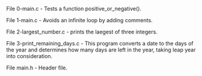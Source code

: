 File 0-main.c - Tests a function positive_or_negative().

File 1-main.c - Avoids an infinite loop by adding comments.

File 2-largest_number.c - prints the laegest of three integers.

File 3-print_remaining_days.c - This program converts a date to the days of the year and determines how many days are left in the year, taking leap year into consideration.

File main.h - Header file.

